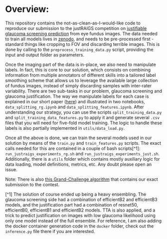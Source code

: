 # Overview:
This repository contains the not-as-clean-as-I-would-like code to reproduce our submission to the justRAIGS competition 
on [justifiable glaucoma screening prediction](https://justraigs.grand-challenge.org/) from eye fundus images.
The data needed to train all models lives in [zenodo](https://zenodo.org/uploads/10035093), and needs to be pre-processed 
first - standard things like cropping to FOV and discarding terrible images. 
This is done by calling to the `preprocess_training_data.py` script, providing the input and output folder as parameters. 

Once the imaging part of the data is in-place, we also need to manipulate labels. In fact, this is core to our solution, 
which consists on combining information from multiple annotators of different skills into a tailored label smoothing scheme 
that allows us to leverage the available large collection of fundus images, instead of simply discarding samples with inter-rater variability. 
There are two sub-tasks in our problem, glaucoma screening and glaucoma justification. The way we manipulate labels for each case is explained 
in our short paper ([here](here.pdf)) and illustrated in two notebooks, `data_splitting_rg.ipynb` and `data_splitting_features.ipynb`. 
After understanding our strategy, you can use the scripts `split_training_data.py` and `split_training_data_features.py` to apply it and generate 
several `.csv` files that you will need for five-fold model training. The logic to handle these labels is also partially implemented in `utils/data_load.py`.

Once all the above is done, we can train the several models used in our solution by means of the `train.py` and `train_features.py` scripts. 
The exact calls needed for this are contained in a couple of bash scripts[^1]: `run_justraigs_experiments_rg.sh` and `run_justraigs_experiments_just.sh`. 
Additionally, there is a `utils` folder which contains mostly auxiliary logic for data loading, model definitions, metrics, etc.
Any doubt please open an issue.

Note: There is also [this Grand-Challenge algorithm](https://grand-challenge.org/algorithms/data-centric-justraigs/) that contains our exact submission to the contest.

[^1] The solution of course ended up being a heavy ensembling. The glaucoma screening side had a combination of efficientB2 and efficientB3 models, 
and the justification part had a combination of resnet50, efficientB0, efficientB1 and efficientB2 models. 
TTA is also applied, and a trick to predict justification on images with low glaucoma likelihood using only one model instead of the full ensemble. 
For reference, I am also adding the docker container generation code in the `docker` folder, check out the `inference.py` file there if you are interested.
